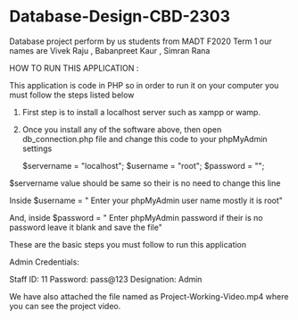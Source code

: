 # Database-Design-CBD-2303
Database project perform by us students from MADT F2020 Term 1 our names are Vivek Raju , Babanpreet Kaur , Simran Rana

HOW TO RUN THIS APPLICATION :

This application is code in PHP so in order to run it on your computer you must follow the steps listed below

1. First step is to install a localhost server such as xampp or wamp.
2. Once you install any of the software above, then open db_connection.php file and change this code to your phpMyAdmin settings

      $servername = "localhost";
      $username = "root";
      $password = "";
      
$servername value should be same so their is no need to change this line

Inside $username = " Enter your phpMyAdmin user name mostly it is root"

And, inside $password = " Enter phpMyAdmin password if their is no password leave it blank and save the file"

These are the basic steps you must follow to run this application


Admin Credentials:

Staff ID: 11
Password: pass@123
Designation: Admin



We have also attached the file named as Project-Working-Video.mp4 where you can see the project video.
